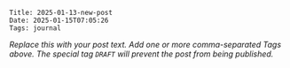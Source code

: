     Title: 2025-01-13-new-post
    Date: 2025-01-15T07:05:26
    Tags: journal

_Replace this with your post text. Add one or more comma-separated
Tags above. The special tag `DRAFT` will prevent the post from being
published._

<!-- more -->


